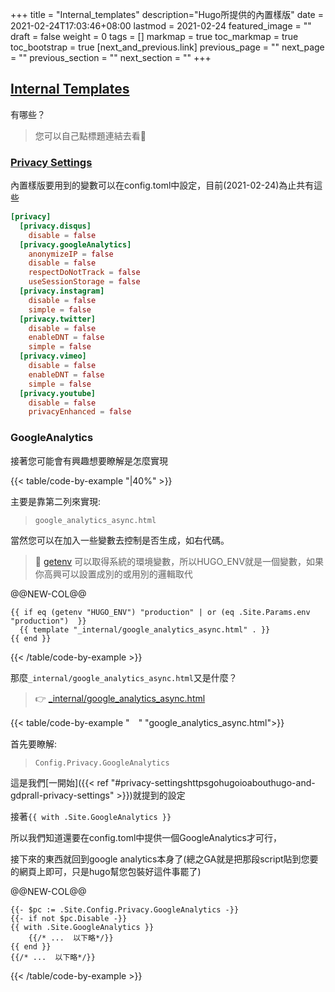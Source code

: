+++
title = "Internal_templates"
description="Hugo所提供的內置樣版"
date = 2021-02-24T17:03:46+08:00
lastmod = 2021-02-24
featured_image = ""
draft = false
weight = 0
tags = []
markmap = true
toc_markmap = true
toc_bootstrap = true
[next_and_previous.link]
  previous_page = ""
  next_page = ""
  previous_section = ""
  next_section = ""
+++


## [Internal Templates](https://gohugo.io/templates/internal/)

有哪些？

> 您可以自己點標題連結去看🤣

### [Privacy Settings](https://gohugo.io/about/hugo-and-gdpr/#all-privacy-settings)

內置樣版要用到的變數可以在config.toml中設定，目前(2021-02-24)為止共有這些

```toml
[privacy]
  [privacy.disqus]
    disable = false
  [privacy.googleAnalytics]
    anonymizeIP = false
    disable = false
    respectDoNotTrack = false
    useSessionStorage = false
  [privacy.instagram]
    disable = false
    simple = false
  [privacy.twitter]
    disable = false
    enableDNT = false
    simple = false
  [privacy.vimeo]
    disable = false
    enableDNT = false
    simple = false
  [privacy.youtube]
    disable = false
    privacyEnhanced = false
```

### GoogleAnalytics

接著您可能會有興趣想要瞭解是怎麼實現

{{< table/code-by-example "|40%" >}}

主要是靠第二列來實現:

> ``google_analytics_async.html``

當然您可以在加入一些變數去控制是否生成，如右代碼。

> 📙 [getenv] 可以取得系統的環境變數，所以HUGO_ENV就是一個變數，如果你高興可以設置成別的或用別的邏輯取代


[getenv]: https://gohugo.io/functions/getenv/

@@NEW-COL@@

```go-html-template
{{ if eq (getenv "HUGO_ENV") "production" | or (eq .Site.Params.env "production")  }}
  {{ template "_internal/google_analytics_async.html" . }}
{{ end }}
```

{{< /table/code-by-example >}}

那麼``_internal/google_analytics_async.html``又是什麼？

> 👉 [_internal/google_analytics_async.html]

{{< table/code-by-example "　" "google_analytics_async.html">}}

首先要瞭解:

> ``Config.Privacy.GoogleAnalytics``

這是我們[一開始]({{< ref "#privacy-settingshttpsgohugoioabouthugo-and-gdprall-privacy-settings" >}})就提到的設定

接著``{{ with .Site.GoogleAnalytics }}``

所以我們知道還要在config.toml中提供一個GoogleAnalytics才可行，

接下來的東西就回到google analytics本身了(總之GA就是把那段script貼到您要的網頁上即可，只是hugo幫您包裝好這件事罷了)

@@NEW-COL@@

```go-html-template
{{- $pc := .Site.Config.Privacy.GoogleAnalytics -}}
{{- if not $pc.Disable -}}
{{ with .Site.GoogleAnalytics }}
    {{/* ...  以下略*/}}
{{ end }}
{{/* ...  以下略*/}}
```
{{< /table/code-by-example >}}

[_internal/google_analytics_async.html]: https://github.com/gohugoio/hugo/blob/master/tpl/tplimpl/embedded/templates/google_analytics_async.html

